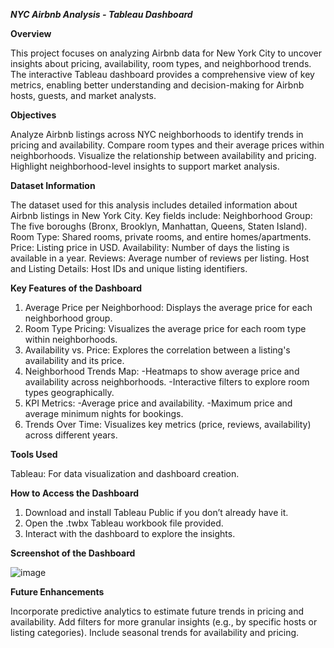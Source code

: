 _**NYC Airbnb Analysis - Tableau Dashboard**_

**Overview**

This project focuses on analyzing Airbnb data for New York City to uncover insights about pricing, availability, room types, and neighborhood trends. The interactive Tableau dashboard provides a comprehensive view of key metrics, enabling better understanding and decision-making for Airbnb hosts, guests, and market analysts.

**Objectives**

Analyze Airbnb listings across NYC neighborhoods to identify trends in pricing and availability.
Compare room types and their average prices within neighborhoods.
Visualize the relationship between availability and pricing.
Highlight neighborhood-level insights to support market analysis.

**Dataset Information**

The dataset used for this analysis includes detailed information about Airbnb listings in New York City. Key fields include:
Neighborhood Group: The five boroughs (Bronx, Brooklyn, Manhattan, Queens, Staten Island).
Room Type: Shared rooms, private rooms, and entire homes/apartments.
Price: Listing price in USD.
Availability: Number of days the listing is available in a year.
Reviews: Average number of reviews per listing.
Host and Listing Details: Host IDs and unique listing identifiers.

**Key Features of the Dashboard**

1. Average Price per Neighborhood: Displays the average price for each neighborhood group.
2. Room Type Pricing: Visualizes the average price for each room type within neighborhoods.
3. Availability vs. Price: Explores the correlation between a listing's availability and its price.
4. Neighborhood Trends Map:
  -Heatmaps to show average price and availability across neighborhoods.
  -Interactive filters to explore room types geographically.
5. KPI Metrics:
  -Average price and availability.
  -Maximum price and average minimum nights for bookings.
6. Trends Over Time: Visualizes key metrics (price, reviews, availability) across different years.

**Tools Used**

Tableau: For data visualization and dashboard creation.

**How to Access the Dashboard**

1. Download and install Tableau Public if you don’t already have it.
2. Open the .twbx Tableau workbook file provided.
3. Interact with the dashboard to explore the insights.

**Screenshot of the Dashboard**

![image](https://github.com/user-attachments/assets/a56a86bc-208d-47b0-ad32-5b6749c0685c)

**Future Enhancements**

Incorporate predictive analytics to estimate future trends in pricing and availability.
Add filters for more granular insights (e.g., by specific hosts or listing categories).
Include seasonal trends for availability and pricing.

